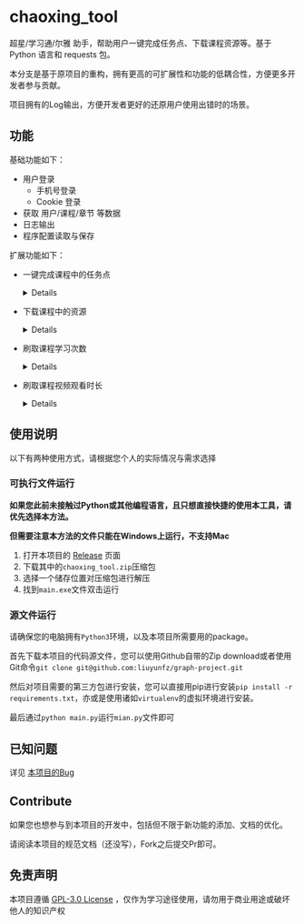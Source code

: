 # chaoxing_tool

超星/学习通/尔雅 助手，帮助用户一键完成任务点、下载课程资源等。基于 Python 语言和 requests 包。

本分支是基于原项目的重构，拥有更高的可扩展性和功能的低耦合性，方便更多开发者参与贡献。

项目拥有的Log输出，方便开发者更好的还原用户使用出错时的场景。

## 功能

基础功能如下：

- 用户登录
  - 手机号登录
  - Cookie 登录
- 获取 用户/课程/章节 等数据
- 日志输出
- 程序配置读取与保存

扩展功能如下：

- 一键完成课程中的任务点

  <details>

  ![deal_mission](./static/func_deal_mission.jpg)

  </details>

- 下载课程中的资源

  <details>

  ![media_download](./static/func_media_download.jpg)

  </details>

- 刷取课程学习次数

  <details>

  ![media_download](./static/func_set_log.jpg)

  </details>

- 刷取课程视频观看时长

  <details>

  ![media_download](./static/func_set_time.jpg)

  </details>

## 使用说明

以下有两种使用方式，请根据您个人的实际情况与需求选择

### 可执行文件运行

**如果您此前未接触过Python或其他编程语言，且只想直接快捷的使用本工具，请优先选择本方法。**

**但需要注意本方法的文件只能在Windows上运行，不支持Mac**

1. 打开本项目的 [Release](https://github.com/liuyunfz/chaoxing_tool/releases/latest) 页面
2. 下载其中的`chaoxing_tool.zip`压缩包
3. 选择一个储存位置对压缩包进行解压
4. 找到`main.exe`文件双击运行

### 源文件运行

请确保您的电脑拥有`Python3`环境，以及本项目所需要用的package。

首先下载本项目的代码源文件，您可以使用Github自带的Zip download或者使用Git命令`git clone git@github.com:liuyunfz/graph-project.git`

然后对项目需要的第三方包进行安装，您可以直接用pip进行安装`pip install -r requirements.txt`，亦或是使用诸如`virtualenv`的虚拟环境进行安装。

最后通过`python main.py`运行`mian.py`文件即可

## 已知问题

详见 [本项目的Bug](https://github.com/liuyunfz/chaoxing_tool/labels/bug)

## Contribute

如果您也想参与到本项目的开发中，包括但不限于新功能的添加、文档的优化。

请阅读本项目的规范文档（还没写），Fork之后提交Pr即可。

## 免责声明

本项目遵循 [GPL-3.0 License](https://github.com/liuyunfz/chaoxing_tool/blob/master/LICENSE) ，仅作为学习途径使用，请勿用于商业用途或破坏他人的知识产权

